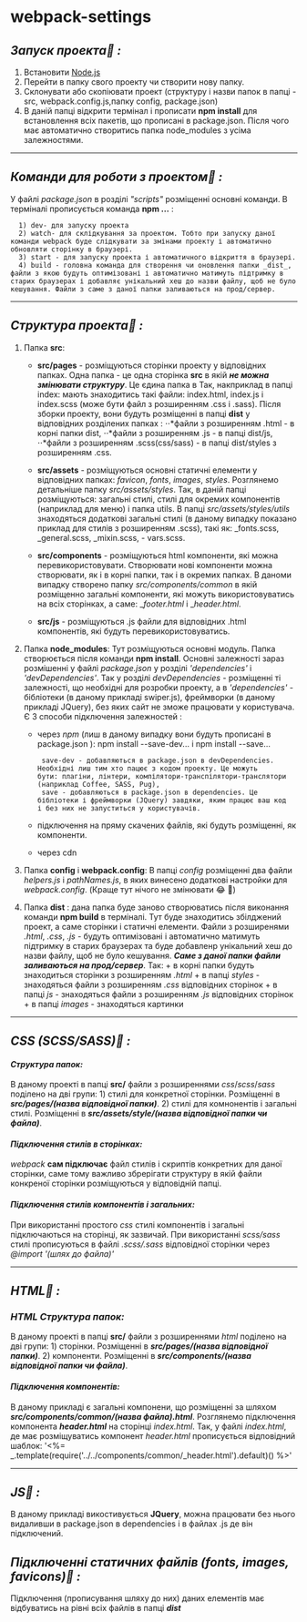 # webpack-settings

## **_Запуск проекта:information_desk_person: :_** 

1) Встановити [Node.js](https://nodejs.org/en/)
2) Перейти в папку свого проекту чи створити нову папку.
3) Склонувати або скопіювати проект (структуру і назви папок в папці - src, webpack.config.js,папку config, package.json)
4) В даній папці відкрити термінал і прописати **npm install**  для встановлення всіх пакетів, що прописані в package.json. Після чого має автоматично створитись папка node_modules з усіма залежностями.

___

## **_Команди для роботи з проектом:information_desk_person: :_** 
   У файлі _package.json_ в розділі _"scripts"_ розміщенні основні команди. В терміналі прописується команда **npm ...** :
   
      1) dev- для запуску проекта
      2) watch- для склідкування за проектом. Тобто при запуску даної команди webpack буде слідкувати за змінами проекту і автоматично обновляти сторінку в браузері.
      3) start - для запуску проекта і автоматичного відкриття в браузері.
      4) build - головна команда для створення чи оновлення папки _dist_, файли з якою будуть оптимізовані і автоматично матимуть підтримку в старих браузерах і добавляє унікальний хеш до назви файлу, щоб не було кешування. Файли з саме з даної папки заливаються на прод/сервер.
___

## **_Структура проекта:information_desk_person: :_**
   1. Папка **src**:
         + **src/pages** - розміщуються сторінки проекту у відповідних папках. Одна папка - це одна сторінка **src** в якій **_не можна                     змінювати структуру_**. Це єдина папка в  Так, накприклад в папці index: мають знаходитись такі файли: index.html,                        index.js i index.scss (може бути файл з розширенням .css i .sass). 
                Після зборки проекту, вони будуть розміщенні в папці **dist** у відповідних розділених папках : 
                      ⋅⋅*файли з розширенням .html - в корні папки dist, 
                      ⋅⋅*файли з розширенням .js - в папці dist/js, 
                      ⋅⋅*файли з розширенням .scss(css/sass) - в папці dist/styles з розширенням .css.
                      
         + **src/assets** - розміщуються основні статичні елементи у відповідних папках: _favicon_, _fonts_, _images_, _styles_.
                Розглянемо детальніше папку _src/assets/styles_. Так, в даній папці розміщуються: загальні стилі, стилі для окремих                     компонентів (наприклад для меню) і папка utils. В папці _src/assets/styles/utils_ знаходяться додаткові загальні стилі                   (в даному випадку показано приклад для стилів з розширенням .scss), такі як: _fonts.scss, _general.scss, _mixin.scss, -                 vars.scss. 
               
         + **src/components** - розміщуються html компоненти, які можна перевикористовувати. Створювати нові компоненти можна                           створювати, як і в корні папки, так і в окремих папках. В даноми випадку створено папку _src/components/common_ в якій                   розміщенно загальні компоненти, які можуть використовуватись на всіх сторінках, а саме: __footer.html_ i __header.html_.
                              
         + **src/js** - розміщуються .js файли для відповідних .html компонентів, які будуть перевикористовуватись. 
         
   2. Папка **node_modules**: Тут розміщуються основні модуль. Папка створюється після команди  **npm install**. Основні залежності зараз розмішенні у файлі _package.json_ у розділі _'dependencies'_ i _'devDependencies'_. Так у розділі _devDependencies_ - розміщенні ті залежності, що необхідні для розробки проекту, а в  _'dependencies'_ - бібліотеки (в даному прикладі swiper.js), фреймворки (в даному прикладі JQuery), без яких сайт не зможе працювати у користувача.  
   Є 3 способи підключення залежностей :
        + через _npm_ (лиш в даному випадку вони будуть прописані в package.json ): npm install --save-dev... i npm install --save...
        
               save-dev - добавляються в package.json в devDependencies. Необхідні лиш тим хто пацює з кодом проекту. Це можуть                        бути: плагіни, лінтери, компілятори-транспілятори-транслятори (наприклад Coffee, SASS, Pug),
               save - добавляються в package.json в dependencies. Це бібліотеки і фреймворки (JQuery) завдяки, яким працює ваш код                      і без них не запуститься у користувачів. 
                
        + підключення на пряму скачених файлів, які будуть розміщенні, як компоненти.
          
        + через cdn
        
  3. Папка **config** i **webpack.config**: В папці _config_ розміщенні два файли _helpers.js_ і _pathNames.js_, в яких винесено додаткові настройки для _webpack.config_. (Краще тут нічого не змінювати :joy: :pray:)
  
  4. Папка **dist** : дана папка буде заново створюватись після виконання команди **npm build** в терміналі. Тут буде знаходитись збілджений проект, а саме сторінки і статичні елементи. Файли з розширенями _.html_,  _.css_, _.js_ - будуть оптимізовані і автоматично матимуть підтримку в старих браузерах та буде добавленр унікальний хеш до назви файлу, щоб не було кешування. **_Саме з даної папки файли заливаються на прод/сервер_**. Так: 
          + в корні папки будуть знаходиться сторінки з розширенням _.html_
          + в папці _styles_ - знаходяться файли з розширенням _.css_ відповідних сторінок
          + в папці _js_ - знаходяться файли з розширенням _.js_ відповідних сторінок
          + в папці _images_ - знаходяться картинки


___
## **_CSS (SCSS/SASS):information_desk_person: :_** 

#### _Структура папок:_ 

   В даному проекті в папці **src/** файли з розширеннями _css_/_scss_/_sass_ поділено на дві групи:
      1) стилі для конкретної сторінки. Розміщенні в **_src/pages/(назва відповідної папки)_**.
      2) стилі для комнонентів і загальні стилі. Розміщенні в **_src/assets/style/(назва відповідної папки чи файла)_**.
      
#### _Підключення стилів в сторінках:_
   _webpack_ **сам підключає** файл стилів і скриптів конкретних для даної сторінки, саме тому важливо збрерігати структуру в якій файли конкреної сторінки розміщуються у відповідній папці. 

#### _Підключення стилів компонентів і загальних:_ 
   При використанні простого _css_ стилі компонентів і загальні підключаються  на сторінці, як зазвичай. При використанні _scss/sass_ стилі прописуються в файлі _.scss/.sass_ відповідної сторінки через _@import '(шлях до файла)'_
   
___
## **_HTML:information_desk_person: :_** 

### _HTML Структура папок:_ 
   В даному проекті в папці **src/** файли з розширеннями _html_ поділено на дві групи:
      1) сторінки. Розміщенні в **_src/pages/(назва відповідної папки)_**.
      2) компоненти. Розміщенні в **_src/components/(назва відповідної папки чи файла)_**.
#### _Підключення компонентів:_ 
   В даному прикладі є загальні компонени, що розміщенні за шляхом **_src/components/common/(назва файла).html_**. Розглянемо підключення компонента **_header.html_** на сторінці _index.html_. Так, у файлі _index.html_, де має розміщуватись компонент _header.html_ прописується відповідний шаблок: 
   '<%= _.template(require('../../components/common/_header.html').default)() %>'
   
___
## **_JS:information_desk_person: :_** 

В даному прикладі викостивується **JQuery**, можна працювати без нього видаливши в package.json в dependencies і в файлах .js де він підключений. 


## **_Підключенні статичних файлів (fonts, images, favicons):information_desk_person: :_** 
   Підключення (прописування шляху до них) даних елементів має відбуватись на рівні всіх файлів в папці **_dist_**

